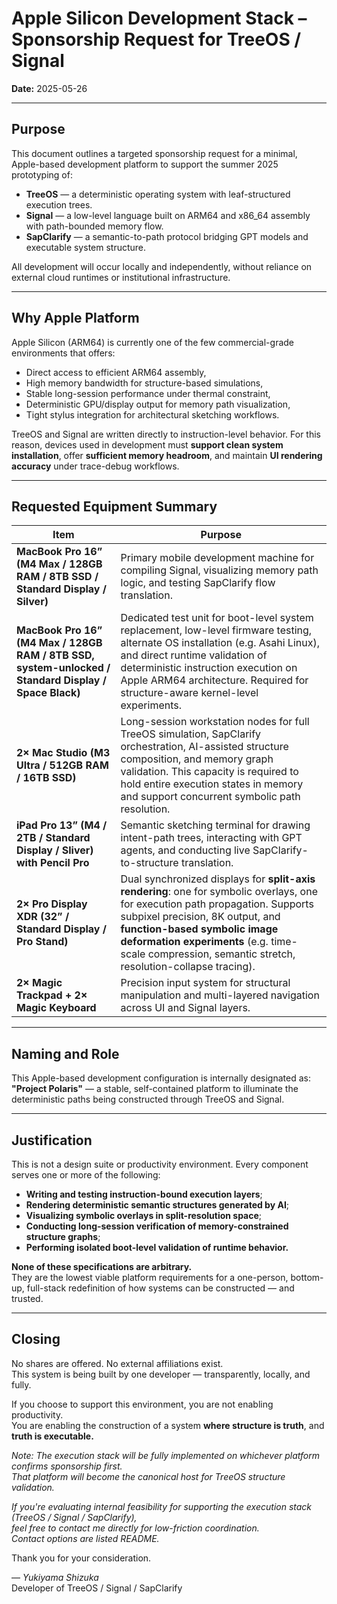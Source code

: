 # Apple Silicon Development Stack – Sponsorship Request for TreeOS / Signal  
**Date:** 2025-05-26  

---

## Purpose

This document outlines a targeted sponsorship request for a minimal, Apple-based development platform to support the summer 2025 prototyping of:

- **TreeOS** — a deterministic operating system with leaf-structured execution trees.
- **Signal** — a low-level language built on ARM64 and x86_64 assembly with path-bounded memory flow.
- **SapClarify** — a semantic-to-path protocol bridging GPT models and executable system structure.

All development will occur locally and independently, without reliance on external cloud runtimes or institutional infrastructure.

---

## Why Apple Platform

Apple Silicon (ARM64) is currently one of the few commercial-grade environments that offers:

- Direct access to efficient ARM64 assembly,
- High memory bandwidth for structure-based simulations,
- Stable long-session performance under thermal constraint,
- Deterministic GPU/display output for memory path visualization,
- Tight stylus integration for architectural sketching workflows.

TreeOS and Signal are written directly to instruction-level behavior. For this reason, devices used in development must **support clean system installation**, offer **sufficient memory headroom**, and maintain **UI rendering accuracy** under trace-debug workflows.

---

## Requested Equipment Summary

| Item | Purpose |
|------|---------|
| **MacBook Pro 16” (M4 Max / 128GB RAM / 8TB SSD / Standard Display / Silver)** | Primary mobile development machine for compiling Signal, visualizing memory path logic, and testing SapClarify flow translation. |
| **MacBook Pro 16” (M4 Max / 128GB RAM / 8TB SSD, system-unlocked / Standard Display / Space Black)** | Dedicated test unit for boot-level system replacement, low-level firmware testing, alternate OS installation (e.g. Asahi Linux), and direct runtime validation of deterministic instruction execution on Apple ARM64 architecture. Required for structure-aware kernel-level experiments. |
| **2× Mac Studio (M3 Ultra / 512GB RAM / 16TB SSD)** | Long-session workstation nodes for full TreeOS simulation, SapClarify orchestration, AI-assisted structure composition, and memory graph validation. This capacity is required to hold entire execution states in memory and support concurrent symbolic path resolution. |
| **iPad Pro 13” (M4 / 2TB / Standard Display / Sliver) with Pencil Pro** | Semantic sketching terminal for drawing intent-path trees, interacting with GPT agents, and conducting live SapClarify-to-structure translation. |
| **2× Pro Display XDR (32” / Standard Display / Pro Stand)** | Dual synchronized displays for **split-axis rendering**: one for symbolic overlays, one for execution path propagation. Supports subpixel precision, 8K output, and **function-based symbolic image deformation experiments** (e.g. time-scale compression, semantic stretch, resolution-collapse tracing). |
| **2× Magic Trackpad + 2× Magic Keyboard** | Precision input system for structural manipulation and multi-layered navigation across UI and Signal layers. |

---

## Naming and Role

This Apple-based development configuration is internally designated as:  
**"Project Polaris"** — a stable, self-contained platform to illuminate the deterministic paths being constructed through TreeOS and Signal.

---

## Justification

This is not a design suite or productivity environment. Every component serves one or more of the following:

- **Writing and testing instruction-bound execution layers**;
- **Rendering deterministic semantic structures generated by AI**;
- **Visualizing symbolic overlays in split-resolution space**;
- **Conducting long-session verification of memory-constrained structure graphs**;
- **Performing isolated boot-level validation of runtime behavior.**

**None of these specifications are arbitrary.**  
They are the lowest viable platform requirements for a one-person, bottom-up, full-stack redefinition of how systems can be constructed — and trusted.

---

## Closing

No shares are offered. No external affiliations exist.  
This system is being built by one developer — transparently, locally, and fully.

If you choose to support this environment, you are not enabling productivity.  
You are enabling the construction of a system **where structure is truth**, and **truth is executable.**

*Note: The execution stack will be fully implemented on whichever platform confirms sponsorship first.  
That platform will become the canonical host for TreeOS structure validation.*

*If you're evaluating internal feasibility for supporting the execution stack (TreeOS / Signal / SapClarify),  
feel free to contact me directly for low-friction coordination.  
Contact options are listed README.*

Thank you for your consideration.

— *Yukiyama Shizuka*  
Developer of TreeOS / Signal / SapClarify  
